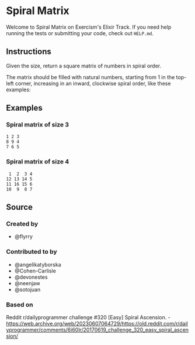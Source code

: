 # Spiral Matrix

Welcome to Spiral Matrix on Exercism's Elixir Track.
If you need help running the tests or submitting your code, check out `HELP.md`.

## Instructions

Given the size, return a square matrix of numbers in spiral order.

The matrix should be filled with natural numbers, starting from 1 in the top-left corner, increasing in an inward, clockwise spiral order, like these examples:

## Examples

### Spiral matrix of size 3

```text
1 2 3
8 9 4
7 6 5
```

### Spiral matrix of size 4

```text
 1  2  3 4
12 13 14 5
11 16 15 6
10  9  8 7
```

## Source

### Created by

- @flyrry

### Contributed to by

- @angelikatyborska
- @Cohen-Carlisle
- @devonestes
- @neenjaw
- @sotojuan

### Based on

Reddit r/dailyprogrammer challenge #320 [Easy] Spiral Ascension. - https://web.archive.org/web/20230607064729/https://old.reddit.com/r/dailyprogrammer/comments/6i60lr/20170619_challenge_320_easy_spiral_ascension/